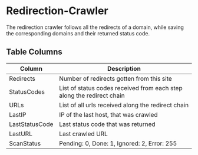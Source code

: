 Redirection-Crawler
============

The redirection crawler follows all the redirects of a domain, while saving
the corresponding domains and their returned status code.

## Table Columns

| Column |  Description |
| ----------- | ----------- |
| Redirects |  Number of redirects gotten from this site |
| StatusCodes | List of status codes received from each step along the redirect chain |
| URLs | List of all urls received along the redirect chain |
| LastIP | IP of the last host, that was crawled |
| LastStatusCode | Last status code that was returned |
| LastURL | Last crawled URL |
| ScanStatus | Pending: 0, Done: 1, Ignored: 2, Error: 255 |


 


